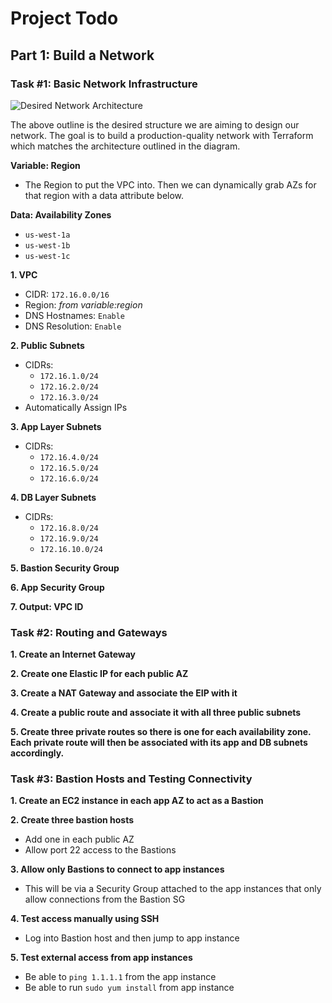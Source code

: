 # Project Todo

## Part 1: Build a Network

### Task \#1: Basic Network Infrastructure

![Desired Network Architecture](https://jacurtis-dropshare.s3-us-west-2.amazonaws.com/Screen-Shot-2021-11-12-21-14-43-u8d2mK.png)

The above outline is the desired structure we are aiming to design our network. The goal is to build a production-quality network with Terraform which matches the architecture outlined in the diagram.

**Variable: Region**
- The Region to put the VPC into. Then we can dynamically grab AZs for that region with a data attribute below.

**Data: Availability Zones**
  - `us-west-1a`
  - `us-west-1b`
  - `us-west-1c`

**1. VPC**
- CIDR: `172.16.0.0/16`
- Region: _from variable:region_
- DNS Hostnames: `Enable`
- DNS Resolution: `Enable`

**2. Public Subnets**
- CIDRs:
  - `172.16.1.0/24`
  - `172.16.2.0/24`
  - `172.16.3.0/24`
- Automatically Assign IPs

**3. App Layer Subnets**
- CIDRs:
  - `172.16.4.0/24`
  - `172.16.5.0/24`
  - `172.16.6.0/24`

**4. DB Layer Subnets**
- CIDRs:
  - `172.16.8.0/24`
  - `172.16.9.0/24`
  - `172.16.10.0/24`

**5. Bastion Security Group**

**6. App Security Group**

**7. Output: VPC ID**


### Task \#2: Routing and Gateways

**1. Create an Internet Gateway**

**2. Create one Elastic IP for each public AZ**

**3. Create a NAT Gateway and associate the EIP with it**

**4. Create a public route and associate it with all three public subnets**

**5. Create three private routes so there is one for each availability zone. Each private route will then be associated with its app and DB subnets accordingly.**

### Task \#3: Bastion Hosts and Testing Connectivity

**1. Create an EC2 instance in each app AZ to act as a Bastion**

**2. Create three bastion hosts**

- Add one in each public AZ
- Allow port 22 access to the Bastions

**3. Allow only Bastions to connect to app instances**

- This will be via a Security Group attached to the app instances that only allow connections from the Bastion SG

**4. Test access manually using SSH**

- Log into Bastion host and then jump to app instance

**5. Test external access from app instances**

- Be able to `ping 1.1.1.1` from the app instance
- Be able to run `sudo yum install` from app instance
